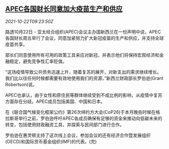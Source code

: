 <!--1634895062000-->
[APEC各国财长同意加大疫苗生产和供应](https://cn.reuters.com/article/apec-fin-covid-vaccine-supply-1022-idCNKBS2HC0XK)
------

<div><i>2021-10-22T09:23:50Z</i></div><p>路透10月22日 - 亚太经合组织(APEC)会议主办国新西兰在一份声明中说，APEC各国财长周五举行了会议，同意加紧努力扩大新冠疫苗的生产和供应，并支持全球疫苗共享。</p><p>部长们同意使用所有可用的政策工具来应对新冠，并表示他们将保持宏观经济和金融稳定，避免竞争性汇率贬值。</p><p>“这场疫情导致公共债务迅速上升，随着复苏的展开，对新支出的需求继续增长。我们比以往任何时候都需要有效地使用我们的资源，”新西兰财政部长罗伯逊(Grant Robertson)说。</p><p>APEC也承认，由于女性和原住民等群体继续受到不成比例的影响，从疫情中复苏方面存在分歧。APEC成员包括美国、中国和日本。</p><p>在《联合国气候变化框架公约》第26次缔约方大会(CoP26)于本月晚些时候在格拉斯哥举行之前，罗伯逊呼吁APEC各成员确保有足够的资金来推动向低碳未来的转变，包括使用财政融资工具，并探索与民间部门进行合作。</p><p>罗伯逊在惠灵顿主持了这次线上会议，参加会议的还有经济合作暨发展组织(OECD)和国际货币基金组织(IMF)的代表。(完)</p>
